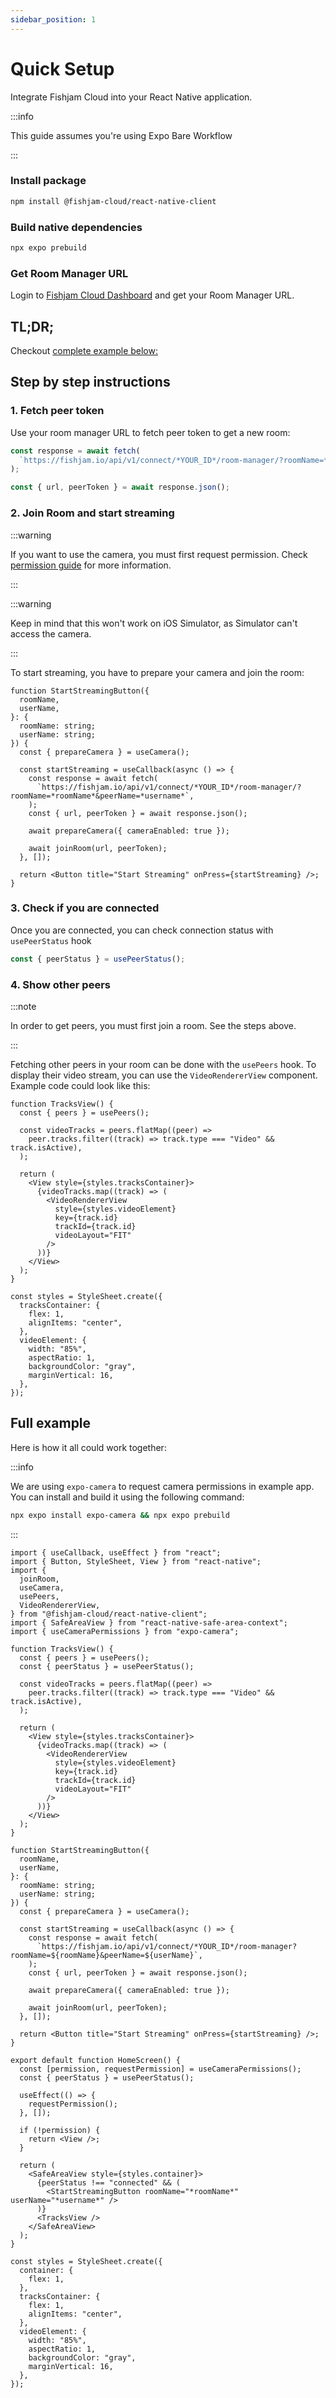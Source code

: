 ```yaml
---
sidebar_position: 1
---
```


# Quick Setup

Integrate Fishjam Cloud into your React Native application.

:::info

This guide assumes you're using Expo Bare Workflow

:::

### Install package

```bash npm2yarn
npm install @fishjam-cloud/react-native-client
```

### Build native dependencies

```bash
npx expo prebuild
```

### Get Room Manager URL

Login to [Fishjam Cloud Dashboard](https://fishjam.io/app) and get your Room Manager URL.

## TL;DR;

Checkout [complete example below:](#full-example)

## Step by step instructions

### 1. Fetch peer token

Use your room manager URL to fetch peer token to get a new room:

```ts
const response = await fetch(
  `https://fishjam.io/api/v1/connect/*YOUR_ID*/room-manager/?roomName=*roomName*&peerName=*username*`,
);

const { url, peerToken } = await response.json();
```

### 2. Join Room and start streaming

:::warning

If you want to use the camera, you must first request permission. Check
[permission guide](/react-native/installation#step-2-configure-app-permissions) for more information.

:::

:::warning

Keep in mind that this won't work on iOS Simulator, as Simulator can't access the camera.

:::

To start streaming, you have to prepare your camera and join the room:

```tsx
function StartStreamingButton({
  roomName,
  userName,
}: {
  roomName: string;
  userName: string;
}) {
  const { prepareCamera } = useCamera();

  const startStreaming = useCallback(async () => {
    const response = await fetch(
      `https://fishjam.io/api/v1/connect/*YOUR_ID*/room-manager/?roomName=*roomName*&peerName=*username*`,
    );
    const { url, peerToken } = await response.json();

    await prepareCamera({ cameraEnabled: true });

    await joinRoom(url, peerToken);
  }, []);

  return <Button title="Start Streaming" onPress={startStreaming} />;
}
```

### 3. Check if you are connected

Once you are connected, you can check connection status with `usePeerStatus` hook

```ts
const { peerStatus } = usePeerStatus();
```

### 4. Show other peers

:::note

In order to get peers, you must first join a room. See the steps above.

:::

Fetching other peers in your room can be done with the `usePeers` hook. To display their video stream, you can use the
`VideoRendererView` component. Example code could look like this:

```tsx
function TracksView() {
  const { peers } = usePeers();

  const videoTracks = peers.flatMap((peer) =>
    peer.tracks.filter((track) => track.type === "Video" && track.isActive),
  );

  return (
    <View style={styles.tracksContainer}>
      {videoTracks.map((track) => (
        <VideoRendererView
          style={styles.videoElement}
          key={track.id}
          trackId={track.id}
          videoLayout="FIT"
        />
      ))}
    </View>
  );
}

const styles = StyleSheet.create({
  tracksContainer: {
    flex: 1,
    alignItems: "center",
  },
  videoElement: {
    width: "85%",
    aspectRatio: 1,
    backgroundColor: "gray",
    marginVertical: 16,
  },
});
```

## Full example

Here is how it all could work together:

:::info

We are using `expo-camera` to request camera permissions in example app. You can install and build it using the
following command:

```bash
npx expo install expo-camera && npx expo prebuild
```

:::

```tsx
import { useCallback, useEffect } from "react";
import { Button, StyleSheet, View } from "react-native";
import {
  joinRoom,
  useCamera,
  usePeers,
  VideoRendererView,
} from "@fishjam-cloud/react-native-client";
import { SafeAreaView } from "react-native-safe-area-context";
import { useCameraPermissions } from "expo-camera";

function TracksView() {
  const { peers } = usePeers();
  const { peerStatus } = usePeerStatus();

  const videoTracks = peers.flatMap((peer) =>
    peer.tracks.filter((track) => track.type === "Video" && track.isActive),
  );

  return (
    <View style={styles.tracksContainer}>
      {videoTracks.map((track) => (
        <VideoRendererView
          style={styles.videoElement}
          key={track.id}
          trackId={track.id}
          videoLayout="FIT"
        />
      ))}
    </View>
  );
}

function StartStreamingButton({
  roomName,
  userName,
}: {
  roomName: string;
  userName: string;
}) {
  const { prepareCamera } = useCamera();

  const startStreaming = useCallback(async () => {
    const response = await fetch(
      `https://fishjam.io/api/v1/connect/*YOUR_ID*/room-manager?roomName=${roomName}&peerName=${userName}`,
    );
    const { url, peerToken } = await response.json();

    await prepareCamera({ cameraEnabled: true });

    await joinRoom(url, peerToken);
  }, []);

  return <Button title="Start Streaming" onPress={startStreaming} />;
}

export default function HomeScreen() {
  const [permission, requestPermission] = useCameraPermissions();
  const { peerStatus } = usePeerStatus();

  useEffect(() => {
    requestPermission();
  }, []);

  if (!permission) {
    return <View />;
  }

  return (
    <SafeAreaView style={styles.container}>
      {peerStatus !== "connected" && (
        <StartStreamingButton roomName="*roomName*" userName="*username*" />
      )}
      <TracksView />
    </SafeAreaView>
  );
}

const styles = StyleSheet.create({
  container: {
    flex: 1,
  },
  tracksContainer: {
    flex: 1,
    alignItems: "center",
  },
  videoElement: {
    width: "85%",
    aspectRatio: 1,
    backgroundColor: "gray",
    marginVertical: 16,
  },
});
```
